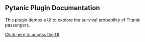 ## Pytanic Plugin Documentation

This plugin demos a UI to explore the survival probability of Titanic passengers.

[Click here to access the UI](../routes/static/titanic.html)

